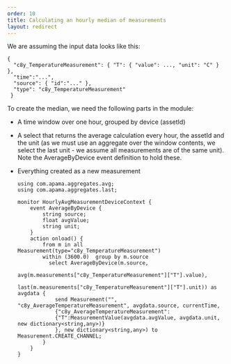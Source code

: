 ```yaml
---
order: 10
title: Calculating an hourly median of measurements
layout: redirect
---
```


We are assuming the input data looks like this:

    {
      "c8y_TemperatureMeasurement": { "T": { "value": ..., "unit": "C" } },
      "time":"...",
      "source": { "id":"..." },
      "type": "c8y_TemperatureMeasurement" 
     }

To create the median, we need the following parts in the module:

*   A time window over one hour, grouped by device (assetId)
*   A select that returns the average calculation every hour, the assetId and the unit (as we must use an aggregate over the window contents, we select the last unit - we assume all measurements are of the same unit). Note the AverageByDevice event definition to hold these.
*   Everything created as a new measurement
		
		using com.apama.aggregates.avg;
		using com.apama.aggregates.last;
		
		monitor HourlyAvgMeasurementDeviceContext {
			event AverageByDevice {
				string source;
				float avgValue;
				string unit;
			}
			action onload() {
				from m in all Measurement(type="c8y_TemperatureMeasurement")
				within (3600.0)  group by m.source
				  select AverageByDevice(m.source,
				                         avg(m.measurements["c8y_TemperatureMeasurement"]["T"].value),
				                         last(m.measurements["c8y_TemperatureMeasurement"]["T"].unit)) as avgdata {
					send Measurement("", "c8y_AverageTemperatureMeasurement", avgdata.source, currentTime,
					{"c8y_AverageTemperatureMeasurement":
					{"T":MeasurementValue(avgdata.avgValue, avgdata.unit, new dictionary<string,any>)}
					}, new dictionary<string,any>) to Measurement.CREATE_CHANNEL;
				}
			}
		}
